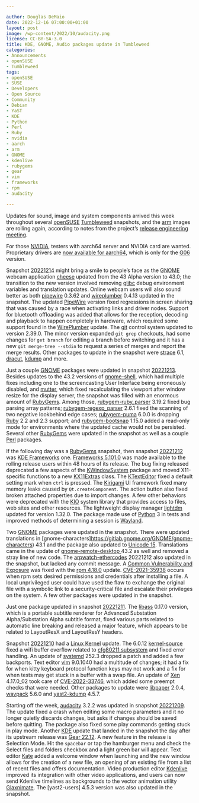 ```yaml
---

author: Douglas DeMaio
date: 2022-12-16 07:00:00+01:00
layout: post
image: /wp-content/2022/10/audacity.png
license: CC-BY-SA-3.0
title: KDE, GNOME, Audio packages update in Tumbleweed
categories:
- Announcements
- openSUSE
- Tumbleweed
tags:
- openSUSE
- SUSE
- Developers
- Open Source
- Community
- Debian
- YaST
- KDE
- Python
- Perl
- Ruby
- nvidia
- aarch
- arm
- GNOME
- kdenlive
- rubygems
- gear
- vim
- frameworks
- rpm
- audacity

---
```


Updates for sound, image and system components arrived this week throughout several [openSUSE](https://get.opensuse.org/) [Tumbleweed](https://get.opensuse.org/tumbleweed/) snapshots, and the [arm](https://www.arm.com/) images are rolling again, according to notes from the project’s [release engineering meeting](https://lists.opensuse.org/archives/list/factory@lists.opensuse.org/thread/LALV24HMN6HWGQDTXSUOKL2O747H4YVB/).

For those [NVIDIA](https://www.nvidia.com), testers with aarch64 server and NVIDIA card are wanted. Proprietary drivers are [now available for aarch64](https://download.nvidia.com/opensuse/tumbleweed/aarch64/), which is only for the [G06](https://forums.opensuse.org/t/switching-from-nividia-g05-to-g06/149856) version. 

Snapshot [20221214](https://lists.opensuse.org/archives/list/factory@lists.opensuse.org/thread/YN3E7NZW5GTOL4YOPBIG55T5XYFUD2NW/) might bring a smile to people’s face as the [GNOME](https://www.gnome.org/) webcam application [cheese](https://wiki.gnome.org/Apps/Cheese) updated from the 43 Alpha version to 43.0; the transition to the new version involved removing [glibc](https://www.gnu.org/software/libc/) debug environment variables and translation updates. Online webcam users will also sound better as both [pipewire](https://pipewire.org/) 0.3.62 and [wireplumber](https://github.com/PipeWire/wireplumber) 0.4.13 updated in the snapshot.  The updated [PipeWire](https://pipewire.org/) version fixed regressions in screen sharing that was caused by a race when activating links and driver nodes. Support for bluetooth offloading was added that allows for the reception, decoding and playback to happen completely in hardware, which required some support found in the [WirePlumber](https://github.com/PipeWire/wireplumber) update. The [git](https://github.com/git) control system updated to version 2.39.0. The minor version expanded `git grep` checkouts, had some changes for `get branch` for editing a branch before switching and it has a new `git merge-tree --stdin` to request a series of merges and report the merge results. Other packages to update in the snapshot were [strace](https://strace.io/) 6.1, [dracut](https://dracut.wiki.kernel.org/index.php/Main_Page), [kdump](https://www.kernel.org/doc/html/latest/admin-guide/kdump/kdump.html) and more.

Just a couple [GNOME](https://www.gnome.org/) packages were updated in snapshot [20221213](https://lists.opensuse.org/archives/list/factory@lists.opensuse.org/thread/XQPOVDRFTDBYF2RCZXONWHM6XTDA3KPA/). Besides updates to the 43.2 versions of [gnome-shell](https://gitlab.gnome.org/GNOME/gnome-shell), which had multiple fixes including one to the screencasting User Interface being erroneously disabled, and [mutter](https://gitlab.gnome.org/GNOME/mutter), which fixed recalculating the viewport after window resize for the display server, the snapshot was filled with an enormous amount of [RubyGems](https://rubygems.org/). Among those, [rubygem-ruby_parser](https://rubygems.org/gems/ruby_parser/versions/3.19.1) 3.19.2 fixed bug parsing array patterns; [rubygem-regexp_parser](https://rubygems.org/gems/regexp_parser) 2.6.1 fixed the scanning of two negative lookbehind edge cases; [rubygem-puma](https://rubygems.org/gems/puma/versions/6.0.0-java) 6.0.0 is dropping [Ruby](https://www.ruby-lang.org/en/) 2.2 and 2.3 support; and [rubygem-bootsnap](https://rubygems.org/gems/bootsnap) 1.15.0 added a read-only mode for environments where the updated cache would not be persisted. Several other [RubyGems](https://rubygems.org/) were updated in the snapshot as well as a couple [Perl](https://www.perl.org/) packages.

If the following day was a [RubyGems](https://rubygems.org/) snapshot, then snapshot [20221212](https://lists.opensuse.org/archives/list/factory@lists.opensuse.org/thread/HJLBARP5AEW77UMVR2EDVRUFKZAAFE3T/) was [KDE Frameworks](https://kde.org/announcements/frameworks/5/5.101.0/) one. [Frameworks 5.101.0](https://kde.org/announcements/frameworks/5/5.101.0/) was made available to the rolling release users within 48 hours of its release. The bug fixing released deprecated a few aspects of the [KWindowSystem](https://api.kde.org/frameworks/kwindowsystem/html/) package and moved X11-specific functions to a new [KX11Extras](https://api.kde.org/frameworks/kwindowsystem/html/classKX11Extras.html#ab4d58f1f2bc052d19cb2f32349753ebe) class. The [KTextEditor](https://github.com/KDE/ktexteditor) fixed a default setting mark when `ctrl` is pressed. The [Kirigami](https://kde.org/products/kirigami/) UI framework fixed many memory leaks caused by `Qt.createComponent`. The action button also fixed broken attached properties due to import changes. A few other behaviors were deprecated with the [KIO](https://api.kde.org/frameworks/kio/html/index.html) system library that provides access to files, web sites and other resources. The lightweight display manager [lightdm](https://github.com/canonical/lightdm) updated for version 1.32.0. The package made use of [Python](https://www.python.org/) 3 in tests and improved methods of determining a session is [Wayland](https://wayland.freedesktop.org/).

Two [GNOME](https://www.gnome.org/) packages were updated in the snapshot. There were updated translations in [gnome-characters]https://gitlab.gnome.org/GNOME/gnome-characters) 43.1 and the package also updated to [Unicode 15](https://unicode.org/versions/Unicode15.0.0/). Translations came in the update of [gnome-remote-desktop ](https://gitlab.gnome.org/GNOME/gnome-remote-desktop) 43.2 as well and removed a stray line of new code. The [arpwatch-ethercodes](https://software.opensuse.org/package/arpwatch-ethercodes) 20221212 also updated in the snapshot, but lacked any commit message. A [Common Vulnerability and Exposure](https://en.wikipedia.org/wiki/Common_Vulnerabilities_and_Exposures) was fixed with the [rpm 4.18.0](https://rpm.org/wiki/Releases/4.18.0) update. [CVE-2021-35938](https://www.suse.com/security/cve/CVE-2021-35938.html) occurs when rpm sets desired permissions and credentials after installing a file. A local unprivileged user could have used the flaw to exchange the original file with a symbolic link to a security-critical file and escalate their privileges on the system. A few other packages were updated in the snapshot.

Just one package updated in snapshot [20221211](https://lists.opensuse.org/archives/list/factory@lists.opensuse.org/thread/5TPXMYHKXIRPVI4J4ZNUX7OCW5T6IFDN/). The [libass](https://github.com/libass/libass/) 0.17.0 version, which is a portable subtitle renderer for Advanced Substation Alpha/Substation Alpha subtitle format, fixed various parts related to automatic line breaking and released a major feature, which appears to be related to LayoutResX and LayoutResY headers.

Snapshot [20221210](https://lists.opensuse.org/archives/list/factory@lists.opensuse.org/thread/OZ4JSTZ3XE2QVBIDUJOZ32ULJCR5CQR3/) had a [Linux Kernel](https://www.kernel.org/) update. The 6.0.12 [kernel-source](https://www.kernel.org/) fixed a wifi buffer overflow related to [cfg80211 subsystem](https://www.kernel.org/doc/html/v4.12/driver-api/80211/cfg80211.html) and fixed error handling. An update of [systemd](https://freedesktop.org/wiki/Software/systemd/) 252.3 dropped a patch and added a few backports. Text editor [vim](https://www.vim.org/) 9.0.1040 had a multitude of changes; it had a fix for when kitty keyboard protocol function keys may not work and a fix for when tests may get stuck in a buffer with a swap file. An update of [Xen](https://xenproject.org/) 4.17.0_02 took care of [CVE-2022-33746](https://www.suse.com/security/cve/CVE-2022-33746.html), which added some preempt checks that were needed. Other packages to update were [libpaper](https://rpmfind.net/linux/rpm2html/search.php?query=libpaper) 2.0.4,  [wavpack](https://www.wavpack.com/index.html) 5.6.0 and [yast2-kdump](https://github.com/yast/yast-kdump) 4.5.7.
 
Starting off the week, [audacity](https://www.audacityteam.org/) 3.2.2 was updated in snapshot [20221209](https://lists.opensuse.org/archives/list/factory@lists.opensuse.org/thread/VYHQGZ2F3NH2C2DEQNLTV4WQCYMSB5MS/). The update fixed a crash when editing some macro parameters and it no longer quietly discards changes, but asks if changes should be saved before quitting. The package also fixed some play commands getting stuck in play mode. Another [KDE](https://kde.org) update that landed in the snapshot the day after its upstream release was [Gear 22.12](https://kde.org/announcements/gear/22.12.0/). A new feature in the release is Selection Mode. Hit the `spacebar` or tap the hamburger menu and check the Select files and folders checkbox and a light green bar will appear. Text editor [Kate](https://kate-editor.org/) added a welcome window when launching and the new window allows for the creation of a new file, an opening of an existing file from a list of recent files and offers documentation. Video production editor [Kdenlive](https://kdenlive.org/en/) improved its integration with other video applications, and users can now send Kdenlive timelines as backgrounds to the vector animation utility [Glaxnimate](https://glaxnimate.mattbas.org/). The [yast2-users] 4.5.3 version was also updated in the snapshot.

<meta name="openSUSE, Tumbleweed, Developers, sysadmin, user, Open Source, rolling release, gamers, superuser, distrowatch, hacker, Linux, Kernel, KDE, vim, nvidia, GNOME, audacity, rpm, cve, gear, frameworks" content="HTML,CSS,XML,JavaScript">
